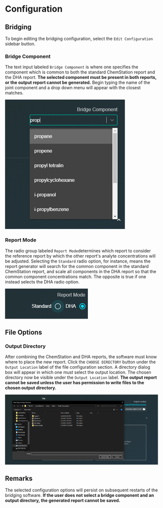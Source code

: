# Configuration

## Bridging

To begin editing the bridging configuration, select the `Edit Configuration` sidebar button.

### Bridge Component

The text input labeled `Bridge Component` is where one specifies the component which is common to both the standard ChemStation report and the DHA report. **The selected component must be present in both reports, or the output report cannot be generated.** Begin typing the name of the joint component and a drop down menu will appear with the closest matches.

![Use  either the arrow keys or a mouse click to select the desired component.](.gitbook/assets/capture1.PNG)

### Report Mode

The radio group labeled `Report Mode`determines which report to consider the reference report by which the other report's analyte concentrations will be adjusted. Selecting the `Standard` radio option, for instance, means the report generator will search for the common component in the standard ChemStation report, and scale all components in the DHA report so that the common component concentrations match. The opposite is true if one instead selects the DHA radio option.  

![](.gitbook/assets/capture3.PNG)

## File Options

### Output Directory

After combining the ChemStation and DHA reports, the software must know where to place the new report. Click the `CHOOSE DIRECTORY` button under the `Output Location` label of the file configuration section. A directory dialog box will appear in which one must select the output location. The chosen directory now be visible under the `Output Location` label. **The output report cannot be saved unless the user has permission to write files to the chosen output directory.**  

![](.gitbook/assets/capture4.PNG)

## Remarks

The selected configuration options will persist on subsequent restarts of the bridging software. **If the user does not select a bridge component and an output directory, the generated report cannot be saved.**

